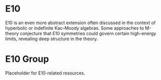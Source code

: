 # E10

E10 is an even more abstract extension often discussed in the context of hyperbolic or indefinite Kac–Moody algebras. Some approaches to M-theory conjecture that E10 symmetries could govern certain high-energy limits, revealing deep structure in the theory.

# E10 Group

Placeholder for E10-related resources.

